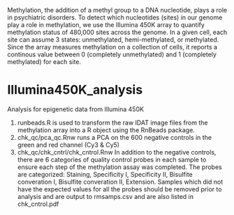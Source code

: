 Methylation, the addition of a methyl group to a DNA nucleotide, plays a role in psychiatric disorders. To detect which nucleotides (sites) in our genome play a role in methylation, we use the Illumina 450K array to quantify methylation status of 480,000 sites across the genome. In a given cell, each site can assume 3 states: unmethylated,  hemi-methylated, or methylated. Since the array measures methylation on a collection of cells, it reports a continous value between 0 (completely unmethylated) and 1 (completely methylated) for each site.

# Illumina450K_analysis
Analysis for epigenetic data from Illumina 450K 

1. runbeads.R is used to transform the raw IDAT image files from the methylation array into a R object using the RnBeads package.
2. chk_qc/pca_qc.Rnw runs a PCA on the 600 negative controls in the green and red channel (Cy3 & Cy5)
3. chk_qc/chk_cntrl/chk_cntrol.Rnw
In addition to the negative controls, there are 6 categories of quality control probes in each sample to ensure each step of the methylation assay was completed. The probes are categorized: Staining, Specificity I, Specificity II, Bisulfite converation I, Bisulfite converation II, Extension. Samples which did not have the expected values for all the probes should be removed prior to analysis and are output to rmsamps.csv and are also listed in chk_cntrol.pdf
